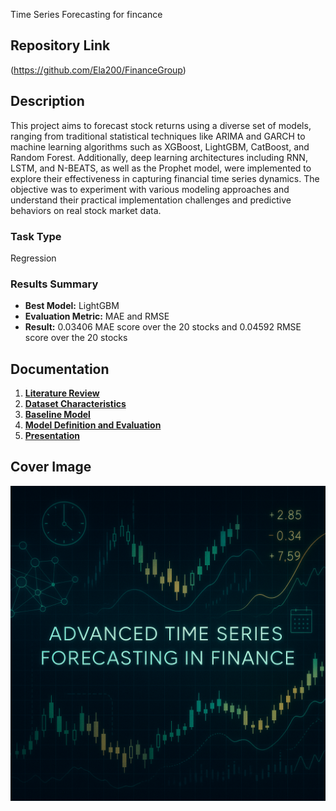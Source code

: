 Time Series Forecasting for fincance
## Repository Link

(https://github.com/Ela200/FinanceGroup)

## Description

This project aims to forecast stock returns using a diverse set of models, ranging from traditional statistical techniques like ARIMA and GARCH to machine learning algorithms such as XGBoost, LightGBM, CatBoost, and Random Forest. Additionally, deep learning architectures including RNN, LSTM, and N-BEATS, as well as the Prophet model, were implemented to explore their effectiveness in capturing financial time series dynamics. The objective was to experiment with various modeling approaches and understand their practical implementation challenges and predictive behaviors on real stock market data.

### Task Type

Regression

### Results Summary

- **Best Model:** LightGBM
- **Evaluation Metric:** MAE and RMSE
- **Result:** 0.03406 MAE score over the 20 stocks and 0.04592 RMSE score over the 20 stocks 
  

## Documentation

1. **[Literature Review](0_LiteratureReview/README.md)**
2. **[Dataset Characteristics](1_DatasetCharacteristics/exploratory_data_analysis.ipynb)**
3. **[Baseline Model](2_BaselineModel/baseline_model.ipynb)**
4. **[Model Definition and Evaluation](3_Model/model_definition_evaluation)**
5. **[Presentation](4_Presentation/README.md)**

## Cover Image

![Project Cover Image](CoverImage/cover_image.png)
